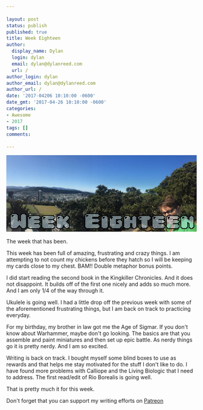 ```yaml
---

layout: post
status: publish
published: true
title: Week Eighteen
author:
  display_name: Dylan
  login: dylan
  email: dylan@dylanreed.com
  url: /
author_login: dylan
author_email: dylan@dylanreed.com
author_url: /
date: '2017-04206 10:10:00 -0600'
date_gmt: '2017-04-26 10:10:00 -0600'
categories:
- Awesome
- 2017
tags: []
comments:

---
```

![Week Six - Dylan looking insane at the end of a panoramic of Wellington NZ](https://raw.githubusercontent.com/dylanreed/dylan.blog/gh-pages/images/weekly-blog/Weekly-Blog-Post-Eighteen.jpg)

The week that has been. 

This week has been full of amazing, frustrating and crazy things. I am attempting to not count my chickens before they hatch so I will be keeping my cards close to my chest. BAM!! Double metaphor bonus points.

I did start reading the second book in the Kingkiller Chronicles. And it does not disappoint. It builds off of the first one nicely and adds so much more. And I am only 1/4 of the way through it. 

Ukulele is going well. I had a little drop off the previous week with some of the aforementioned frustrating things, but I am back on track to practicing everyday. 

For my birthday, my brother in law got me the Age of Sigmar. If you don't know about Warhammer, maybe don't go looking. The basics are that you assemble and paint miniatures and then set up epic battle. As nerdy things go it is pretty nerdy. And I am so excited.

Writing is back on track. I bought myself some blind boxes to use as rewards and that helps me stay motivated for the stuff I don't like to do. I have found more problems with Calliope and the Living Biologic that I need to address. The first read/edit of Rio Borealis is going well. 

That is pretty much it for this week. 

Don't forget that you can support my writing efforts on [Patreon](https://www.patreon.com/dylanreed)
